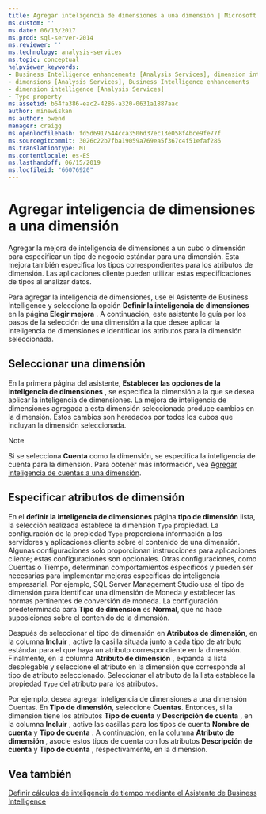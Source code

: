 ```yaml
---
title: Agregar inteligencia de dimensiones a una dimensión | Microsoft Docs
ms.custom: ''
ms.date: 06/13/2017
ms.prod: sql-server-2014
ms.reviewer: ''
ms.technology: analysis-services
ms.topic: conceptual
helpviewer_keywords:
- Business Intelligence enhancements [Analysis Services], dimension intelligence
- dimensions [Analysis Services], Business Intelligence enhancements
- dimension intelligence [Analysis Services]
- Type property
ms.assetid: b64fa386-eac2-4286-a320-0631a1887aac
author: minewiskan
ms.author: owend
manager: craigg
ms.openlocfilehash: fd5d6917544cca3506d37ec13e058f4bce9fe77f
ms.sourcegitcommit: 3026c22b7fba19059a769ea5f367c4f51efaf286
ms.translationtype: MT
ms.contentlocale: es-ES
ms.lasthandoff: 06/15/2019
ms.locfileid: "66076920"
---
```

# <a name="add-dimension-intelligence-to-a-dimension"></a>Agregar inteligencia de dimensiones a una dimensión
  Agregar la mejora de inteligencia de dimensiones a un cubo o dimensión para especificar un tipo de negocio estándar para una dimensión. Esta mejora también especifica los tipos correspondientes para los atributos de dimensión. Las aplicaciones cliente pueden utilizar estas especificaciones de tipos al analizar datos.  
  
 Para agregar la inteligencia de dimensiones, use el Asistente de Business Intelligence y seleccione la opción **Definir la inteligencia de dimensiones** en la página **Elegir mejora** . A continuación, este asistente le guía por los pasos de la selección de una dimensión a la que desee aplicar la inteligencia de dimensiones e identificar los atributos para la dimensión seleccionada.  
  
## <a name="selecting-a-dimension"></a>Seleccionar una dimensión  
 En la primera página del asistente, **Establecer las opciones de la inteligencia de dimensiones** , se especifica la dimensión a la que se desea aplicar la inteligencia de dimensiones. La mejora de inteligencia de dimensiones agregada a esta dimensión seleccionada produce cambios en la dimensión. Estos cambios son heredados por todos los cubos que incluyan la dimensión seleccionada.  
  
> [!NOTE]  
>  Si se selecciona **Cuenta** como la dimensión, se especifica la inteligencia de cuenta para la dimensión. Para obtener más información, vea [Agregar inteligencia de cuentas a una dimensión](bi-wizard-add-account-intelligence-to-a-dimension.md).  
  
## <a name="specifying-dimension-attributes"></a>Especificar atributos de dimensión  
 En el **definir la inteligencia de dimensiones** página **tipo de dimensión** lista, la selección realizada establece la dimensión `Type` propiedad. La configuración de la propiedad `Type` proporciona información a los servidores y aplicaciones cliente sobre el contenido de una dimensión. Algunas configuraciones solo proporcionan instrucciones para aplicaciones cliente; estas configuraciones son opcionales. Otras configuraciones, como Cuentas o Tiempo, determinan comportamientos específicos y pueden ser necesarias para implementar mejoras específicas de inteligencia empresarial. Por ejemplo, SQL Server Management Studio usa el tipo de dimensión para identificar una dimensión de Moneda y establecer las normas pertinentes de conversión de moneda. La configuración predeterminada para **Tipo de dimensión** es **Normal**, que no hace suposiciones sobre el contenido de la dimensión.  
  
 Después de seleccionar el tipo de dimensión en **Atributos de dimensión**, en la columna **Incluir** , active la casilla situada junto a cada tipo de atributo estándar para el que haya un atributo correspondiente en la dimensión. Finalmente, en la columna **Atributo de dimensión** , expanda la lista desplegable y seleccione el atributo en la dimensión que corresponde al tipo de atributo seleccionado. Seleccionar el atributo de la lista establece la propiedad `Type` del atributo para los atributos.  
  
 Por ejemplo, desea agregar inteligencia de dimensiones a una dimensión Cuentas. En **Tipo de dimensión**, seleccione **Cuentas**. Entonces, si la dimensión tiene los atributos **Tipo de cuenta** y **Descripción de cuenta** , en la columna **Incluir** , active las casillas para los tipos de cuenta **Nombre de cuenta** y **Tipo de cuenta** . A continuación, en la columna **Atributo de dimensión** , asocie estos tipos de cuenta con los atributos **Descripción de cuenta** y **Tipo de cuenta** , respectivamente, en la dimensión.  
  
## <a name="see-also"></a>Vea también  
 [Definir cálculos de inteligencia de tiempo mediante el Asistente de Business Intelligence](define-time-intelligence-calculations-using-the-business-intelligence-wizard.md)  
  
  
